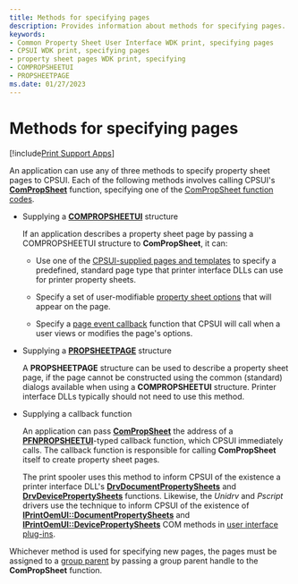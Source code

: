 ```yaml
---
title: Methods for specifying pages
description: Provides information about methods for specifying pages.
keywords:
- Common Property Sheet User Interface WDK print, specifying pages
- CPSUI WDK print, specifying pages
- property sheet pages WDK print, specifying
- COMPROPSHEETUI
- PROPSHEETPAGE
ms.date: 01/27/2023
---
```


# Methods for specifying pages

[!include[Print Support Apps](../includes/print-support-apps.md)]

An application can use any of three methods to specify property sheet pages to CPSUI. Each of the following methods involves calling CPSUI's [**ComPropSheet**](/windows-hardware/drivers/ddi/compstui/nc-compstui-pfncompropsheet) function, specifying one of the [ComPropSheet function codes](/windows-hardware/drivers/ddi/_print/index).

- Supplying a [**COMPROPSHEETUI**](/windows-hardware/drivers/ddi/compstui/ns-compstui-_compropsheetui) structure

    If an application describes a property sheet page by passing a COMPROPSHEETUI structure to **ComPropSheet**, it can:

  - Use one of the [CPSUI-supplied pages and templates](cpsui-supplied-pages-and-templates.md) to specify a predefined, standard page type that printer interface DLLs can use for printer property sheets.

  - Specify a set of user-modifiable [property sheet options](property-sheet-options.md) that will appear on the page.

  - Specify a [page event callback](page-event-callbacks.md) function that CPSUI will call when a user views or modifies the page's options.

- Supplying a [**PROPSHEETPAGE**](/windows/win32/controls/pss-propsheetpage) structure

    A **PROPSHEETPAGE** structure can be used to describe a property sheet page, if the page cannot be constructed using the common (standard) dialogs available when using a **COMPROPSHEETUI** structure. Printer interface DLLs typically should not need to use this method.

- Supplying a callback function

    An application can pass [**ComPropSheet**](/windows-hardware/drivers/ddi/compstui/nc-compstui-pfncompropsheet) the address of a [**PFNPROPSHEETUI**](/windows-hardware/drivers/ddi/compstui/nc-compstui-pfnpropsheetui)-typed callback function, which CPSUI immediately calls. The callback function is responsible for calling **ComPropSheet** itself to create property sheet pages.

    The print spooler uses this method to inform CPSUI of the existence a printer interface DLL's [**DrvDocumentPropertySheets**](/windows-hardware/drivers/ddi/winddiui/nf-winddiui-drvdocumentpropertysheets) and [**DrvDevicePropertySheets**](/windows-hardware/drivers/ddi/winddiui/nf-winddiui-drvdevicepropertysheets) functions. Likewise, the *Unidrv* and *Pscript* drivers use the technique to inform CPSUI of the existence of [**IPrintOemUI::DocumentPropertySheets**](/windows-hardware/drivers/ddi/prcomoem/nf-prcomoem-iprintoemui-documentpropertysheets) and [**IPrintOemUI::DevicePropertySheets**](/windows-hardware/drivers/ddi/prcomoem/nf-prcomoem-iprintoemui-devicepropertysheets) COM methods in [user interface plug-ins](user-interface-plug-ins.md).

Whichever method is used for specifying new pages, the pages must be assigned to a [group parent](group-parent.md) by passing a group parent handle to the **ComPropSheet** function.
